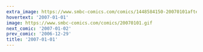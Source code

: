 ```yaml
---
extra_image: https://www.smbc-comics.com/comics/1448584150-20070101after.png
hovertext: '2007-01-01'
image: https://www.smbc-comics.com/comics/20070101.gif
next_comic: '2007-01-02'
prev_comic: '2006-12-29'
title: '2007-01-01'
---
```


